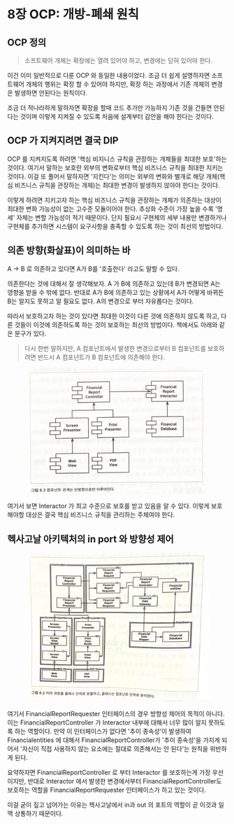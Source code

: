 # 8장 OCP: 개방-폐쇄 원칙

## OCP 정의

> 소프트웨어 개체는 확장에는 열려 있어야 하고, 변경에는 닫혀 있어야 한다.

이건 이미 일반적으로 다룬 OCP 와 동일한 내용이었다. 조금 더 쉽게 설명하자면 소프트웨어 개체의 행위는 확장 할 수 있어야 하지만, 확장 하는 과정에서 기존 개체의 변경은 발생하면 안된다는 원칙이다.

조금 더 적나라하게 말하자면 확장을 할때 코드 추가만 가능하지 기존 것을 건들면 안된다는 것이며 이렇게 지켜질 수 있도록 처음에 설계부터 감안을 해야 한다는 것이다.



## OCP 가 지켜지려면 결국 DIP

OCP 를 지켜지도록 하려면 '핵심 비지니스 규칙을 관장하는 개체들을 최대한 보호'하는 것이다. 여기서 말하는 보호란 외부의 변화로부터 핵심 비즈니스 규칙을 최대한 지키는 것이다. 이걸 또 풀어서 말하자면 '지킨다'는 의미는 외부의 변화와 별개로 해당 개체(핵심 비즈니스 규칙을 관장하는 개체)는 최대한 변경이 발생하지 않아야 한다는 것이다.

이렇게 하려면 지키고자 하는 핵심 비즈니스 규칙을 관장하는 개체가 의존하는 대상이 최대한 변화 가능성이 없는 고수준 모듈이어야 한다. 추상화 수준이 가장 높을 수록 '명세' 자체는 변할 가능성이 적기 때문이다. 단지 필요시 구현체의 세부 내용만 변경하거나 구현체를 추가하면 시스템이 요구사항을 충족할 수 있도록 하는 것이 최선의 방법이다.



## 의존 방향(화살표)이 의미하는 바

A -> B 로 의존하고 있다면 A가 B를 '호출한다' 라고도 말할 수 있다.

의존한다는 것에 대해서 잘 생각해보자. A 가 B에 의존하고 있는데 B가 변경되면 A는 영향을 받을 수 밖에 없다. 반대로 A가 B에 의존하고 있는 상황에서 A가 어떻게 바뀌든 B는 알지도 못하고 알 필요도 없다. A의 변경으로 부터 자유롭다는 것이다.

따라서 보호하고자 하는 것이 있다면 최대한 이것이 다른 것에 의존하지 않도록 하고, 다른 것들이 이것에 의존하도록 하는 것이 보호하는 최선의 방법이다. 책에서도 아래와 같은 문구가 있다.

> 다시 한번 말하지만, A 컴포넌트에서 발생한 변경으로부터 B 컴포넌트를 보호하려면 반드시 A 컴포넌트가 B 컴포넌트에 의존해야 한다.

<figure><img src="../../../.gitbook/assets/2023. 4. 5. - 0 9.jpg" alt=""><figcaption></figcaption></figure>

여기서 보면 Interactor 가 최고 수준으로 보호를 받고 있음을 알 수 있다. 이렇게 보호 해야할 대상은 결국 핵심 비즈니스 규칙을 관리하는 주체여야 한다.



## 헥사고날 아키텍처의 in port 와 방향성 제어

<figure><img src="../../../.gitbook/assets/2023. 4. 5. - 0 10.jpg" alt=""><figcaption></figcaption></figure>

여기서 FinancialReportRequester 인터페이스의 경우 방향성 제어의 목적이 아니다. 이는 FinancialReportController 가 Interactor 내부에 대해서 너무 많이 알지 못하도록 하는 역할이다. 만약 이 인터페이스가 없다면 '추이 종속성'이 발생하여 Financialentities 에 대해서 FinancialReportController가 '추이 종속성'을 가지게 되어서 '자신이 직접 사용하지 않는 요소에는 절대로 의존해서는 안 된다'는 원칙을 위반하게 된다.

요약하자면 FinancialReportController 로 부터 Interactor 를 보호하는게 가장 우선이지만, 반대로 Interactor 에서 발생한 변경에서부터 FinancialReportController도 보호하는 역할을 FinancialReportRequester 인터페이스가 하고 있는 것이다.

이걸 굳이 짚고 넘어가는 이유는 헥사고날에서 in과 out 의 포트의 역할이 곧 이것과 일맥 상통하기 때문이다.
